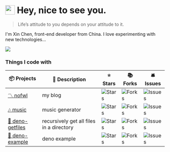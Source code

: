 <h1>
<img src="https://emojis.slackmojis.com/emojis/images/1531849430/4246/blob-sunglasses.gif?1531849430" alt="sunglasses" width="30" style="vertical-align: -4px" /> Hey, nice to see you.
</h1>

> Life’s attitude to you depends on your attitude to it.

I'm Xin Chen, front-end developer from China. I love experimenting with new technologies...

<img src="https://lencx-stats.vercel.app/api?username=lencx&show_icons=true&title_color=d2d2d2&icon_color=30aedd&text_color=8c8c8c&bg_color=282828" />

<!-- <details>
<summary>
<h3 style="display: inline-block;">Things I code with</h3>
</summary> -->
<h3>Things I code with</h3>

<table>
  <thead align="center">
    <tr>
      <th>📦 Projects</th>
      <th>📃 Description</th>
      <th>⭐ Stars</th>
      <th>📚 Forks</th>
      <th>🛎 Issues</th>
    </tr>
  </thead>

  <tbody>
    <tr>
      <td><a href="https://music.nofwl.com">〽️ nofwl</a></td>
      <td>my blog</td>
      <td><img alt="Stars" src="https://img.shields.io/github/stars/lencx/nofwl?style=flat-square&labelColor=343b41" /></td>
      <td><img alt="Forks" src="https://img.shields.io/github/forks/lencx/nofwl?style=flat-square&labelColor=343b41" /></td>
      <td><img alt="Issues" src="https://img.shields.io/github/issues/lencx/nofwl?style=flat-square&labelColor=343b41" /></td>
    </tr>
    <tr>
      <td><a href="https://music.nofwl.com">🎶 music</a></td>
      <td>music generator</td>
      <td><img alt="Stars" src="https://img.shields.io/github/stars/lencx/music?style=flat-square&labelColor=343b41" /></td>
      <td><img alt="Forks" src="https://img.shields.io/github/forks/lencx/music?style=flat-square&labelColor=343b41" /></td>
      <td><img alt="Issues" src="https://img.shields.io/github/issues/lencx/music?style=flat-square&labelColor=343b41" /></td>
    </tr>
    <tr>
      <td><a href="https://music.nofwl.com">📂 deno-getfiles</a></td>
      <td>recursively get all files in a directory</td>
      <td><img alt="Stars" src="https://img.shields.io/github/stars/lencx/deno-getfiles?style=flat-square&labelColor=343b41" /></td>
      <td><img alt="Forks" src="https://img.shields.io/github/forks/lencx/deno-getfiles?style=flat-square&labelColor=343b41" /></td>
      <td><img alt="Issues" src="https://img.shields.io/github/issues/lencx/deno-getfiles?style=flat-square&labelColor=343b41" /></td>
    </tr>
    <tr>
      <td><a href="https://github.com/lencx/deno-example">🦕 deno-example</a></td>
      <td>deno example</td>
      <td><img alt="Stars" src="https://img.shields.io/github/stars/lencx/deno-example?style=flat-square&labelColor=343b41" /></td>
      <td><img alt="Forks" src="https://img.shields.io/github/forks/lencx/deno-example?style=flat-square&labelColor=343b41" /></td>
      <td><img alt="Issues" src="https://img.shields.io/github/issues/lencx/deno-example?style=flat-square&labelColor=343b41" /></td>
    </tr>
    <!-- <tr>
      <td><a href="https://github.com/nofwl/rust-learn">🦀 rust-learn</a></td>
      <td>rust learn</td>
      <td><img alt="Stars" src="https://img.shields.io/github/stars/nofwl/rust-learn?style=flat-square&labelColor=343b41" /></td>
      <td><img alt="Forks" src="https://img.shields.io/github/forks/nofwl/rust-learn?style=flat-square&labelColor=343b41" /></td>
      <td><img alt="Issues" src="https://img.shields.io/github/issues/nofwl/rust-learn?style=flat-square&labelColor=343b41" /></td>
    </tr> -->
  </tbody>
</table>
<!-- </details> -->
